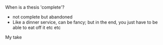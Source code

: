 When is a thesis 'complete'?

* not complete but abandoned
* Like a dinner service, can be fancy; but in the end, you just have to be able to eat off it
etc etc

My take
